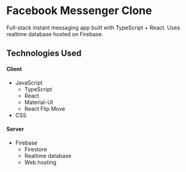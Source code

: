 # Facebook Messenger Clone

Full-stack instant messaging app built with TypeScript + React. Uses realtime database hosted on Firebase.

## Technologies Used

#### Client

- JavaScript
  - TypeScript
  - React
  - Material-UI
  - React Flip Move
- CSS

#### Server

- Firebase
  - Firestore
  - Realtime database
  - Web hosting
